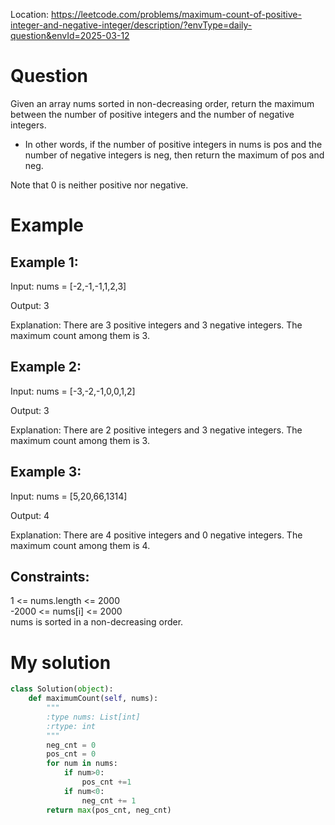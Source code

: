 Location: https://leetcode.com/problems/maximum-count-of-positive-integer-and-negative-integer/description/?envType=daily-question&envId=2025-03-12
# Question
Given an array nums sorted in non-decreasing order, return the maximum between the number of positive integers and the number of negative integers.

- In other words, if the number of positive integers in nums is pos and the number of negative integers is neg, then return the maximum of pos and neg.

Note that 0 is neither positive nor negative.
# Example

## Example 1:

Input: nums = [-2,-1,-1,1,2,3]

Output: 3

Explanation: There are 3 positive integers and 3 negative integers. The maximum count among them is 3.

## Example 2:

Input: nums = [-3,-2,-1,0,0,1,2]

Output: 3

Explanation: There are 2 positive integers and 3 negative integers. The maximum count among them is 3.

## Example 3:

Input: nums = [5,20,66,1314]

Output: 4

Explanation: There are 4 positive integers and 0 negative integers. The maximum count among them is 4.
 

## Constraints:

1 <= nums.length <= 2000\
-2000 <= nums[i] <= 2000\
nums is sorted in a non-decreasing order.
 
 

# My solution 
```python
class Solution(object):
    def maximumCount(self, nums):
        """
        :type nums: List[int]
        :rtype: int
        """
        neg_cnt = 0
        pos_cnt = 0
        for num in nums:
            if num>0: 
                pos_cnt +=1
            if num<0:
                neg_cnt += 1
        return max(pos_cnt, neg_cnt)
```
